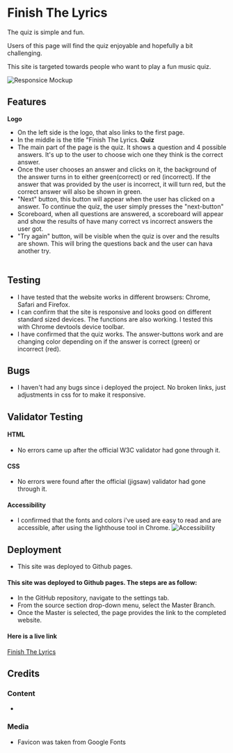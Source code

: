 # Finish The Lyrics

The quiz is simple and fun.  

Users of this page will find the quiz enjoyable and hopefully a bit challenging. 

This site is targeted towards people who want to play a fun music quiz. 

![Responsice Mockup]()

## Features 
__Logo__
- On the left side is the logo, that also links to the first page.
- In the middle is the title "Finish The Lyrics.
__Quiz__ 
- The main part of the page is the quiz. It shows a question and 4 possible answers. It's up to the user to choose wich one they think is the correct answer.
- Once the user chooses an answer and clicks on it, the background of the answer turns in to either green(correct) or red (incorrect).
  If the answer that was provided by the user is incorrect, it will turn red, but the correct answer will also be shown in green.
- "Next" button, this button will appear when the user has clicked on a answer. To continue the quiz, the user simply presses the "next-button"
- Scoreboard, when all questions are answered, a scoreboard will appear and show the results of have many correct vs incorrect answers the user got.
- "Try again" button, will be visible when the quiz is over and the results are shown. This will bring the questions back and the user can hava another try.  
![]()

## Testing 
- I have tested that the website works in different browsers: Chrome, Safari and Firefox.
- I can confirm that the site is responsive and looks good on different standard sized devices. 
  The functions are also working. I tested this with Chrome devtools device toolbar.
- I have confirmed that the quiz works. The answer-buttons work and are changing color depending on if the answer is correct (green) or incorrect (red). 
## Bugs 
- I haven't had any bugs since i deployed the project. No broken links, just adjustments in css for to make it responsive.
## Validator Testing 
#### HTML
- No errors came up after the official W3C validator had gone through it.
#### CSS
- No errors were found after the official (jigsaw) validator had gone through it.
#### Accessibility
- I confirmed that the fonts and colors i've used are easy to read and are accessible, after using the lighthouse tool in Chrome.
![Accessibility]()

## Deployment 

- This site was deployed to Github pages. 
#### This site was deployed to Github pages. The steps are as follow:
- In the GitHub repository, navigate to the settings tab.
- From the source section drop-down menu, select the Master Branch.
- Once the Master is selected, the page provides the link to the completed website.

#### Here is a live link 
[Finish The Lyrics](https://felixiden1987.github.io/Quiz-Game/)

## Credits 
### Content 

- 

### Media 
- Favicon was taken from Google Fonts
